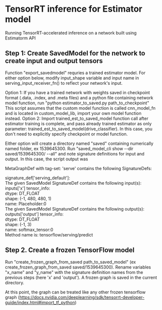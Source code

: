 # TensorRT inference for Estimator model
Running TensorRT-accelerated inference on a network built using Estimatorm API

## Step 1: Create SavedModel for the network to create input and output tensors
Function "export_savedmodel" requries a trained estimator model. For either option below, modify input_shape variable and input name in serving_input_receiver_fn() to reflect your network's input.

Option 1:
If you have a trained network with weights saved in checkpoint format (.data, .index, and .meta files) and a python file containing network model function, run "python estimator_to_saved.py path_to_checkpoint"
This script assumes that the custom model function is called cnn_model_fn and is located in custom_model_lib, import your own model function instead.
Option 2:
Import trained_est_to_saved_model function call after estimator training is complete, and pass already trained estimator as only parameter: trained_est_to_saved_model(drive_classifier). In this case, you don't need to explicitly specify checkpoint or model function.

Either option will create a directory named "saved" containing numerically named folder, ex 1539645300. Run "saved_model_cli show --dir saved/1539645300/ --all" and note signature definitions for input and output. In this case, the script output was 

MetaGraphDef with tag-set: 'serve' contains the following SignatureDefs:

signature_def['serving_default']:<br />
    The given SavedModel SignatureDef contains the following input(s):<br />
      inputs['x'] tensor_info:<br />
          dtype: DT_FLOAT<br />
          shape: (-1, 480, 480, 1)<br />
          name: Placeholder:0<br />
  The given SavedModel SignatureDef contains the following output(s):<br />
    outputs['output'] tensor_info:<br />
        dtype: DT_FLOAT<br />
        shape: (-1, 3)<br />
        name: softmax_tensor:0<br />
  Method name is: tensorflow/serving/predict<br />


## Step 2. Create a frozen TensorFlow model
Run "create_frozen_graph_from_saved path_to_saved_model" (ex create_frozen_graph_from_saved saved/1539645300). Rename variables "x_name" and "y_name" with the signature definition names from the previous steps (here 'x' and 'output'). A frozen graph is saved in the current directory.

At this point, the graph can be treated like any other frozen tensorflow graph (https://docs.nvidia.com/deeplearning/sdk/tensorrt-developer-guide/index.html#import_tf_python) 

